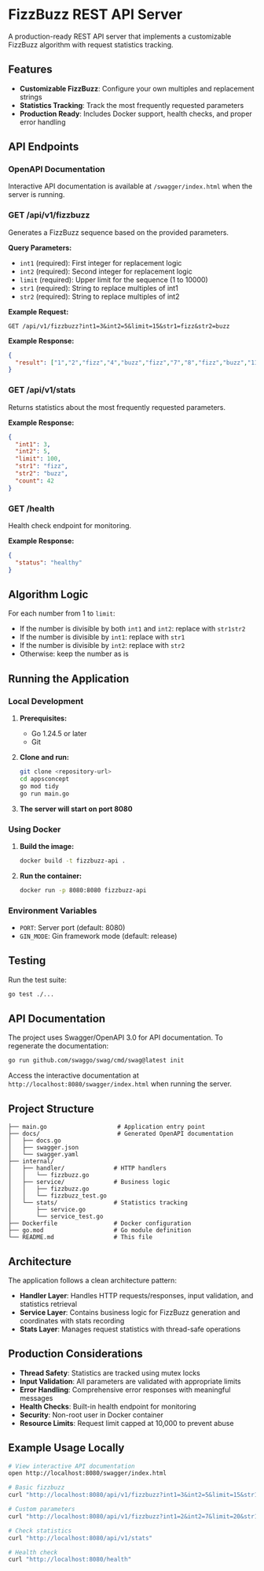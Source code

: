 # FizzBuzz REST API Server

A production-ready REST API server that implements a customizable FizzBuzz algorithm with request statistics tracking.

## Features

- **Customizable FizzBuzz**: Configure your own multiples and replacement strings
- **Statistics Tracking**: Track the most frequently requested parameters
- **Production Ready**: Includes Docker support, health checks, and proper error handling

## API Endpoints

### OpenAPI Documentation

Interactive API documentation is available at `/swagger/index.html` when the server is running.

### GET /api/v1/fizzbuzz

Generates a FizzBuzz sequence based on the provided parameters.

**Query Parameters:**
- `int1` (required): First integer for replacement logic
- `int2` (required): Second integer for replacement logic  
- `limit` (required): Upper limit for the sequence (1 to 10000)
- `str1` (required): String to replace multiples of int1
- `str2` (required): String to replace multiples of int2

**Example Request:**
```
GET /api/v1/fizzbuzz?int1=3&int2=5&limit=15&str1=fizz&str2=buzz
```

**Example Response:**
```json
{
  "result": ["1","2","fizz","4","buzz","fizz","7","8","fizz","buzz","11","fizz","13","14","fizzbuzz"]
}
```

### GET /api/v1/stats

Returns statistics about the most frequently requested parameters.

**Example Response:**
```json
{
  "int1": 3,
  "int2": 5,
  "limit": 100,
  "str1": "fizz",
  "str2": "buzz",
  "count": 42
}
```

### GET /health

Health check endpoint for monitoring.

**Example Response:**
```json
{
  "status": "healthy"
}
```

## Algorithm Logic

For each number from 1 to `limit`:
- If the number is divisible by both `int1` and `int2`: replace with `str1str2`
- If the number is divisible by `int1`: replace with `str1`
- If the number is divisible by `int2`: replace with `str2`
- Otherwise: keep the number as is

## Running the Application

### Local Development

1. **Prerequisites:**
   - Go 1.24.5 or later
   - Git

2. **Clone and run:**
   ```bash
   git clone <repository-url>
   cd appsconcept
   go mod tidy
   go run main.go
   ```

3. **The server will start on port 8080**

### Using Docker

1. **Build the image:**
   ```bash
   docker build -t fizzbuzz-api .
   ```

2. **Run the container:**
   ```bash
   docker run -p 8080:8080 fizzbuzz-api
   ```

### Environment Variables

- `PORT`: Server port (default: 8080)
- `GIN_MODE`: Gin framework mode (default: release)

## Testing

Run the test suite:
```bash
go test ./...
```

## API Documentation

The project uses Swagger/OpenAPI 3.0 for API documentation. To regenerate the documentation:

```bash
go run github.com/swaggo/swag/cmd/swag@latest init
```

Access the interactive documentation at `http://localhost:8080/swagger/index.html` when running the server.

## Project Structure

```
├── main.go                    # Application entry point
├── docs/                      # Generated OpenAPI documentation
│   ├── docs.go
│   ├── swagger.json
│   └── swagger.yaml
├── internal/
│   ├── handler/              # HTTP handlers
│   │   └── fizzbuzz.go
│   ├── service/              # Business logic
│   │   ├── fizzbuzz.go
│   │   └── fizzbuzz_test.go
│   └── stats/                # Statistics tracking
│       ├── service.go
│       └── service_test.go
├── Dockerfile                # Docker configuration
├── go.mod                    # Go module definition
└── README.md                 # This file
```

## Architecture

The application follows a clean architecture pattern:

- **Handler Layer**: Handles HTTP requests/responses, input validation, and statistics retrieval
- **Service Layer**: Contains business logic for FizzBuzz generation and coordinates with stats recording
- **Stats Layer**: Manages request statistics with thread-safe operations

## Production Considerations

- **Thread Safety**: Statistics are tracked using mutex locks
- **Input Validation**: All parameters are validated with appropriate limits
- **Error Handling**: Comprehensive error responses with meaningful messages
- **Health Checks**: Built-in health endpoint for monitoring
- **Security**: Non-root user in Docker container
- **Resource Limits**: Request limit capped at 10,000 to prevent abuse

## Example Usage Locally

```bash
# View interactive API documentation
open http://localhost:8080/swagger/index.html

# Basic fizzbuzz
curl "http://localhost:8080/api/v1/fizzbuzz?int1=3&int2=5&limit=15&str1=fizz&str2=buzz"

# Custom parameters
curl "http://localhost:8080/api/v1/fizzbuzz?int1=2&int2=7&limit=20&str1=foo&str2=bar"

# Check statistics
curl "http://localhost:8080/api/v1/stats"

# Health check
curl "http://localhost:8080/health"
```
